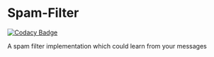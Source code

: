 # Spam-Filter

[![Codacy Badge](https://api.codacy.com/project/badge/Grade/0677533ba974437f8671cb68968ff851)](https://www.codacy.com/app/VISWESWARAN1998/Spam-Filter?utm_source=github.com&utm_medium=referral&utm_content=VISWESWARAN1998/Spam-Filter&utm_campaign=badger)

A spam filter implementation which could learn from your messages
